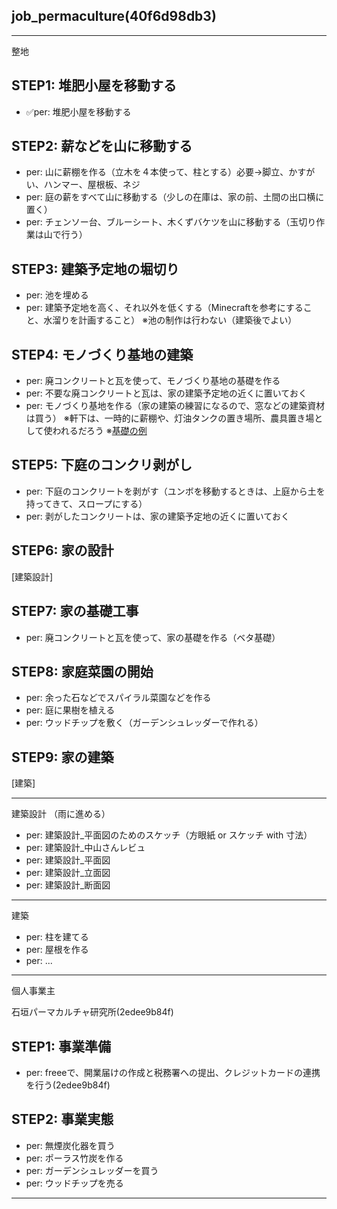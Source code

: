 job_permaculture(40f6d98db3)
---

---
整地

## STEP1: 堆肥小屋を移動する
- ✅per: 堆肥小屋を移動する

## STEP2: 薪などを山に移動する
- per: 山に薪棚を作る（立木を４本使って、柱とする）必要→脚立、かすがい、ハンマー、屋根板、ネジ
- per: 庭の薪をすべて山に移動する（少しの在庫は、家の前、土間の出口横に置く）
- per: チェンソー台、ブルーシート、木くずバケツを山に移動する（玉切り作業は山で行う）

## STEP3: 建築予定地の堀切り
- per: 池を埋める
- per: 建築予定地を高く、それ以外を低くする（Minecraftを参考にすること、水溜りを計画すること）
※池の制作は行わない（建築後でよい）

## STEP4: モノづくり基地の建築
- per: 廃コンクリートと瓦を使って、モノづくり基地の基礎を作る
- per: 不要な廃コンクリートと瓦は、家の建築予定地の近くに置いておく
- per: モノづくり基地を作る（家の建築の練習になるので、窓などの建築資材は買う）
※軒下は、一時的に薪棚や、灯油タンクの置き場所、農具置き場として使われるだろう
※[基礎の例](https://note.com/kenjiusui/n/nf8922d48a5d2)

## STEP5: 下庭のコンクリ剥がし
- per: 下庭のコンクリートを剥がす（ユンボを移動するときは、上庭から土を持ってきて、スロープにする）
- per: 剥がしたコンクリートは、家の建築予定地の近くに置いておく

## STEP6: 家の設計
[建築設計]

## STEP7: 家の基礎工事
- per: 廃コンクリートと瓦を使って、家の基礎を作る（ベタ基礎）

## STEP8: 家庭菜園の開始
- per: 余った石などでスパイラル菜園などを作る
- per: 庭に果樹を植える
- per: ウッドチップを敷く（ガーデンシュレッダーで作れる）

## STEP9: 家の建築
[建築]

---
建築設計
（雨に進める）

- per: 建築設計_平面図のためのスケッチ（方眼紙 or スケッチ with 寸法）
- per: 建築設計_中山さんレビュ
- per: 建築設計_平面図
- per: 建築設計_立面図
- per: 建築設計_断面図

---
建築

- per: 柱を建てる
- per: 屋根を作る
- per: ...

---
個人事業主

石垣パーマカルチャ研究所(2edee9b84f)

## STEP1: 事業準備
- per: freeeで、開業届けの作成と税務署への提出、クレジットカードの連携を行う(2edee9b84f)

## STEP2: 事業実態
- per: 無煙炭化器を買う
- per: ポーラス竹炭を作る
- per: ガーデンシュレッダーを買う
- per: ウッドチップを売る

---


